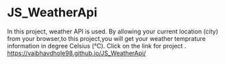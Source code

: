 # JS_WeatherApi
In this project, weather API is used. By allowing your current location (city) from your browser,to this project,you will get your weather temprature information in degree Celsius (°C). 
Click on the link for project .
https://vaibhavdhole98.github.io/JS_WeatherApi/
